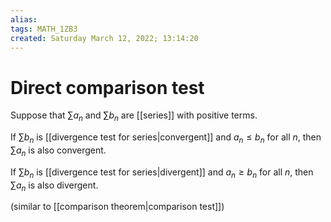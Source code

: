 ```yaml
---
alias: 
tags: MATH_1ZB3 
created: Saturday March 12, 2022; 13:14:20 
---
```

# Direct comparison test
Suppose that $\sum a_n$ and $\sum b_n$ are [[series]] with positive terms. 

If $\sum b_n$ is [[divergence test for series|convergent]] and $a_n\leq b_n$ for all $n$, then $\sum a_n$ is also convergent. 

If $\sum b_n$ is [[divergence test for series|divergent]] and $a_n\geq b_n$ for all $n$, then $\sum a_n$ is also divergent. 

(similar to [[comparison theorem|comparison test]])